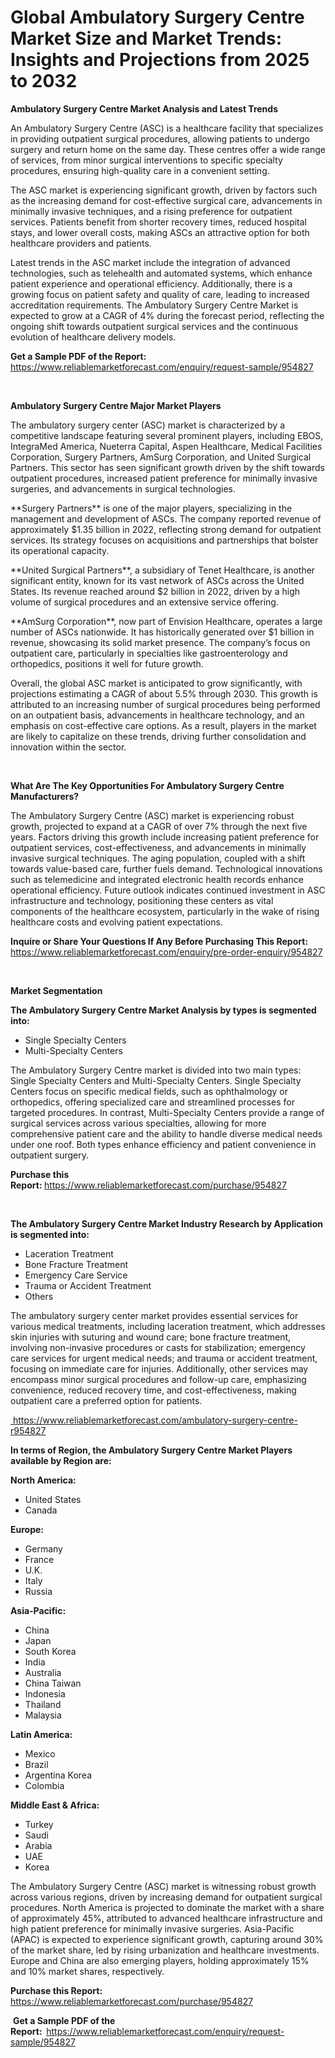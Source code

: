 <p><h1>Global Ambulatory Surgery Centre Market Size and Market Trends: Insights and Projections from 2025 to 2032</h1></p><p><strong>Ambulatory Surgery Centre Market Analysis and Latest Trends</strong></p>
<p><p>An Ambulatory Surgery Centre (ASC) is a healthcare facility that specializes in providing outpatient surgical procedures, allowing patients to undergo surgery and return home on the same day. These centres offer a wide range of services, from minor surgical interventions to specific specialty procedures, ensuring high-quality care in a convenient setting.</p><p>The ASC market is experiencing significant growth, driven by factors such as the increasing demand for cost-effective surgical care, advancements in minimally invasive techniques, and a rising preference for outpatient services. Patients benefit from shorter recovery times, reduced hospital stays, and lower overall costs, making ASCs an attractive option for both healthcare providers and patients.</p><p>Latest trends in the ASC market include the integration of advanced technologies, such as telehealth and automated systems, which enhance patient experience and operational efficiency. Additionally, there is a growing focus on patient safety and quality of care, leading to increased accreditation requirements. The Ambulatory Surgery Centre Market is expected to grow at a CAGR of 4% during the forecast period, reflecting the ongoing shift towards outpatient surgical services and the continuous evolution of healthcare delivery models.</p></p>
<p><strong>Get a Sample PDF of the Report:&nbsp;</strong> <a href="https://www.reliablemarketforecast.com/enquiry/request-sample/954827?utm_campaign=3135&utm_medium=2&utm_source=Github&utm_content=ia&utm_term=18042025&utm_id=ambulatory-surgery-centre">https://www.reliablemarketforecast.com/enquiry/request-sample/954827</a></p>
<p>&nbsp;</p>
<p><strong>Ambulatory Surgery Centre Major Market Players</strong></p>
<p><p>The ambulatory surgery center (ASC) market is characterized by a competitive landscape featuring several prominent players, including EBOS, IntegraMed America, Nueterra Capital, Aspen Healthcare, Medical Facilities Corporation, Surgery Partners, AmSurg Corporation, and United Surgical Partners. This sector has seen significant growth driven by the shift towards outpatient procedures, increased patient preference for minimally invasive surgeries, and advancements in surgical technologies.</p><p>**Surgery Partners** is one of the major players, specializing in the management and development of ASCs. The company reported revenue of approximately $1.35 billion in 2022, reflecting strong demand for outpatient services. Its strategy focuses on acquisitions and partnerships that bolster its operational capacity.</p><p>**United Surgical Partners**, a subsidiary of Tenet Healthcare, is another significant entity, known for its vast network of ASCs across the United States. Its revenue reached around $2 billion in 2022, driven by a high volume of surgical procedures and an extensive service offering.</p><p>**AmSurg Corporation**, now part of Envision Healthcare, operates a large number of ASCs nationwide. It has historically generated over $1 billion in revenue, showcasing its solid market presence. The company’s focus on outpatient care, particularly in specialties like gastroenterology and orthopedics, positions it well for future growth.</p><p>Overall, the global ASC market is anticipated to grow significantly, with projections estimating a CAGR of about 5.5% through 2030. This growth is attributed to an increasing number of surgical procedures being performed on an outpatient basis, advancements in healthcare technology, and an emphasis on cost-effective care options. As a result, players in the market are likely to capitalize on these trends, driving further consolidation and innovation within the sector.</p></p>
<p>&nbsp;</p>
<p><strong>What Are The Key Opportunities For Ambulatory Surgery Centre Manufacturers?</strong></p>
<p><p>The Ambulatory Surgery Centre (ASC) market is experiencing robust growth, projected to expand at a CAGR of over 7% through the next five years. Factors driving this growth include increasing patient preference for outpatient services, cost-effectiveness, and advancements in minimally invasive surgical techniques. The aging population, coupled with a shift towards value-based care, further fuels demand. Technological innovations such as telemedicine and integrated electronic health records enhance operational efficiency. Future outlook indicates continued investment in ASC infrastructure and technology, positioning these centers as vital components of the healthcare ecosystem, particularly in the wake of rising healthcare costs and evolving patient expectations.</p></p>
<p><strong>Inquire or Share Your Questions If Any Before Purchasing This Report:</strong> <a href="https://www.reliablemarketforecast.com/enquiry/pre-order-enquiry/954827?utm_campaign=3135&utm_medium=2&utm_source=Github&utm_content=ia&utm_term=18042025&utm_id=ambulatory-surgery-centre">https://www.reliablemarketforecast.com/enquiry/pre-order-enquiry/954827</a></p>
<p>&nbsp;</p>
<p><strong>Market Segmentation</strong></p>
<p><strong>The Ambulatory Surgery Centre Market Analysis by types is segmented into:</strong></p>
<p><ul><li>Single Specialty Centers</li><li>Multi-Specialty Centers</li></ul></p>
<p><p>The Ambulatory Surgery Centre market is divided into two main types: Single Specialty Centers and Multi-Specialty Centers. Single Specialty Centers focus on specific medical fields, such as ophthalmology or orthopedics, offering specialized care and streamlined processes for targeted procedures. In contrast, Multi-Specialty Centers provide a range of surgical services across various specialties, allowing for more comprehensive patient care and the ability to handle diverse medical needs under one roof. Both types enhance efficiency and patient convenience in outpatient surgery.</p></p>
<p><strong>Purchase this Report:&nbsp;</strong><a href="https://www.reliablemarketforecast.com/purchase/954827?utm_campaign=3135&utm_medium=2&utm_source=Github&utm_content=ia&utm_term=18042025&utm_id=ambulatory-surgery-centre">https://www.reliablemarketforecast.com/purchase/954827</a></p>
<p>&nbsp;</p>
<p><strong>The Ambulatory Surgery Centre Market Industry Research by Application is segmented into:</strong></p>
<p><ul><li>Laceration Treatment</li><li>Bone Fracture Treatment</li><li>Emergency Care Service</li><li>Trauma or Accident Treatment</li><li>Others</li></ul></p>
<p><p>The ambulatory surgery center market provides essential services for various medical treatments, including laceration treatment, which addresses skin injuries with suturing and wound care; bone fracture treatment, involving non-invasive procedures or casts for stabilization; emergency care services for urgent medical needs; and trauma or accident treatment, focusing on immediate care for injuries. Additionally, other services may encompass minor surgical procedures and follow-up care, emphasizing convenience, reduced recovery time, and cost-effectiveness, making outpatient care a preferred option for patients.</p></p>
<p><a href="https://www.reliablemarketforecast.com/ambulatory-surgery-centre-r954827?utm_campaign=3135&utm_medium=2&utm_source=Github&utm_content=ia&utm_term=18042025&utm_id=ambulatory-surgery-centre">&nbsp;https://www.reliablemarketforecast.com/ambulatory-surgery-centre-r954827</a></p>
<p><strong>In terms of Region, the Ambulatory Surgery Centre Market Players available by Region are:</strong></p>
<p>
    <p> <strong> North America: </strong>
        <ul>
            <li>United States</li>
            <li>Canada</li>
        </ul>
        </p> 
    <p> <strong> Europe: </strong>
        <ul>
            <li>Germany</li>
            <li>France</li>
            <li>U.K.</li>
            <li>Italy</li>
            <li>Russia</li>
        </ul>
        </p> 
    <p> <strong> Asia-Pacific: </strong>
        <ul>
            <li>China</li>
            <li>Japan</li>
            <li>South Korea</li>
            <li>India</li>
            <li>Australia</li>
            <li>China Taiwan</li>
            <li>Indonesia</li>
            <li>Thailand</li>
            <li>Malaysia</li>
        </ul>
        </p> 
    <p> <strong> Latin America: </strong>
        <ul>
            <li>Mexico</li>
            <li>Brazil</li>
            <li>Argentina Korea</li>
            <li>Colombia</li>
        </ul>
        </p> 
    <p> <strong> Middle East & Africa: </strong>
        <ul>
            <li>Turkey</li>
            <li>Saudi</li>
            <li>Arabia</li>
            <li>UAE</li>
            <li>Korea</li>
        </ul>
    </p>
    </p>
<p><p>The Ambulatory Surgery Centre (ASC) market is witnessing robust growth across various regions, driven by increasing demand for outpatient surgical procedures. North America is projected to dominate the market with a share of approximately 45%, attributed to advanced healthcare infrastructure and high patient preference for minimally invasive surgeries. Asia-Pacific (APAC) is expected to experience significant growth, capturing around 30% of the market share, led by rising urbanization and healthcare investments. Europe and China are also emerging players, holding approximately 15% and 10% market shares, respectively.</p></p>
<p><strong>Purchase this Report: </strong><a href="https://www.reliablemarketforecast.com/purchase/954827?utm_campaign=3135&utm_medium=2&utm_source=Github&utm_content=ia&utm_term=18042025&utm_id=ambulatory-surgery-centre">https://www.reliablemarketforecast.com/purchase/954827</a></p>
<p>&nbsp;<strong>Get a Sample PDF of the Report:&nbsp;&nbsp;</strong><a href="https://www.reliablemarketforecast.com/enquiry/request-sample/954827?utm_campaign=3135&utm_medium=2&utm_source=Github&utm_content=ia&utm_term=18042025&utm_id=ambulatory-surgery-centre">https://www.reliablemarketforecast.com/enquiry/request-sample/954827</a></p>
<p><strong></strong></p>
<p><p></p><p></p><p></p></p>